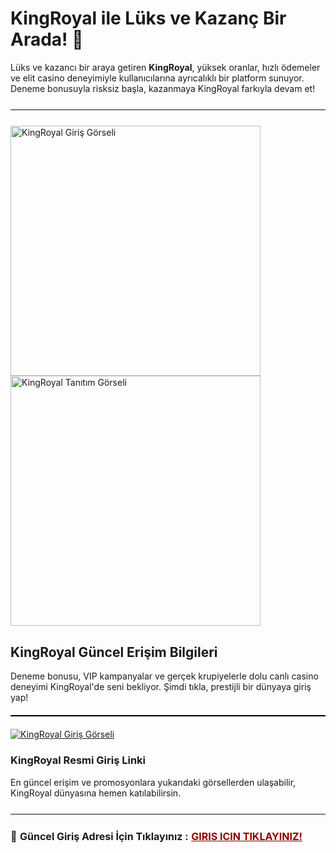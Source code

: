 <h1>KingRoyal ile Lüks ve Kazanç Bir Arada! 👑</h1>
<p>
  Lüks ve kazancı bir araya getiren <strong>KingRoyal</strong>, yüksek oranlar, hızlı ödemeler ve elit casino deneyimiyle kullanıcılarına ayrıcalıklı bir platform sunuyor. Deneme bonusuyla risksiz başla, kazanmaya KingRoyal farkıyla devam et!
</p>

<hr style="border:none;height:1.5px;background:#111;margin:25px 0;">

<a href="https://shortlinkapp.com/GaIUa" title="KingRoyal Giriş" style="display:inline-block; margin-right:12px;">
  <img src="https://i.ibb.co/XkbLDfLx/photo-2025-05-20-13-21-42.jpg" alt="KingRoyal Giriş Görseli" width="400">
</a>

<a href="https://shortlinkapp.com/GaIUa" title="Hemen Başla, Kazan!" style="display:inline-block;">
  <img src="https://i.ibb.co/dsS2Btvr/photo-2025-05-20-20-51-32.jpg" alt="KingRoyal Tanıtım Görseli" width="400">
</a>

<h2>KingRoyal Güncel Erişim Bilgileri</h2>
<p>
  Deneme bonusu, VIP kampanyalar ve gerçek krupiyelerle dolu canlı casino deneyimi KingRoyal'de seni bekliyor. Şimdi tıkla, prestijli bir dünyaya giriş yap!
</p>

<hr style="border:none;height:2px;background:#000;margin:20px 0;">

<a href="https://shortlinkapp.com/GaIUa">
  <img src="https://iili.io/3sm6muf.md.jpg" alt="KingRoyal Giriş Görseli" border="0">
</a>

<h3>KingRoyal Resmi Giriş Linki</h3>
<p>
  En güncel erişim ve promosyonlara yukarıdaki görsellerden ulaşabilir, KingRoyal dünyasına hemen katılabilirsin.
</p>

<hr style="border:none;height:1.5px;background:#111;margin:25px 0;">

<p style="font-size:16px; margin-top:10px;">
  🔗 <strong>Güncel Giriş Adresi İçin Tıklayınız :</strong> 
  <a href="https://shortlinkapp.com/eqmYL" style="color:#8B0000; font-weight:bold;">GIRIS ICIN TIKLAYINIZ!</a> 
</p>
